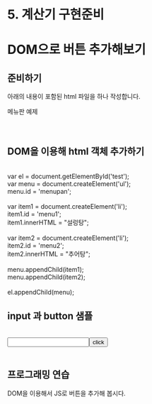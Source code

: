 # 5. 계산기 구현준비

# DOM으로 버튼 추가해보기

## 준비하기
아래의 내용이 포함된 html 파일을 하나 작성합니다.
</br>
<div id="test">메뉴판 예제</div></br>
<script src="add_button.js"></script></br>

## DOM을 이용해 html 객체 추가하기
</br>
var el = document.getElementById('test');</br>
var menu = document.createElement('ul');  </br>
menu.id = 'menupan';</br>
</br>
var item1 = document.createElement('li');</br>
item1.id = 'menu1';</br>
item1.innerHTML = "설렁탕";</br>
</br>
var item2 = document.createElement('li');</br>
item2.id = 'menu2';</br>
item2.innerHTML = "추어탕";</br>
</br>
menu.appendChild(item1);  </br>
menu.appendChild(item2);  </br>
</br>
el.appendChild(menu);</br>

## input 과 button 샘플
</br>
<input type='text' id='input1'><button id='btn1' onclick='read()'>click</button></br>
<script> </br>
    var read = function() {</br>
        var input = document.getElementById('input1');</br>
        console.log(input.value);</br>
    };</br>
</script></br>

## 프로그래밍 연습
DOM을 이용해서 JS로 버튼을 추가해 봅시다.
